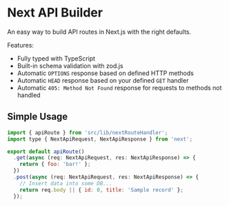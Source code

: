 # Next API Builder

An easy way to build API routes in Next.js with the right defaults.

Features:

- Fully typed with TypeScript
- Built-in schema validation with zod.js
- Automatic `OPTIONS` response based on defined HTTP methods
- Automatic `HEAD` response based on your defined `GET` handler
- Automatic `405: Method Not Found` response for requests to methods not handled

## Simple Usage

```javascript
import { apiRoute } from 'src/lib/nextRouteHandler';
import type { NextApiRequest, NextApiResponse } from 'next';

export default apiRoute()
  .get(async (req: NextApiRequest, res: NextApiResponse) => {
    return { foo: 'bar!' };
  })
  .post(async (req: NextApiRequest, res: NextApiResponse) => {
    // Insert data into some DB...
    return req.body || { id: 0, title: 'Sample record' };
  });
```

